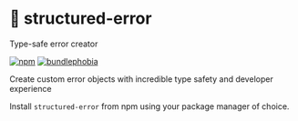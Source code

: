 # 🚨 structured-error

Type-safe error creator

[![npm](https://img.shields.io/npm/v/structured-error?style=flat-square)](https://www.npmjs.com/package/structured-error) [![bundlephobia](https://img.shields.io/bundlephobia/minzip/structured-error?style=flat-square)](https://bundlephobia.com/package/structured-error)

Create custom error objects with incredible type safety and developer experience

Install `structured-error` from npm using your package manager of choice.
